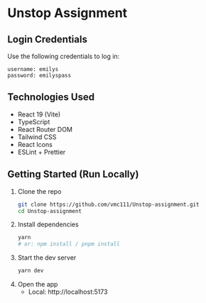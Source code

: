 # Unstop Assignment

## Login Credentials

Use the following credentials to log in:

```
username: emilys
password: emilyspass
```

## Technologies Used

- React 19 (Vite)
- TypeScript
- React Router DOM
- Tailwind CSS
- React Icons
- ESLint + Prettier

## Getting Started (Run Locally)

1. Clone the repo
   ```bash
   git clone https://github.com/vmc111/Unstop-assignment.git
   cd Unstop-assignment
   ```
2. Install dependencies
   ```bash
   yarn
   # or: npm install / pnpm install
   ```
3. Start the dev server
   ```bash
   yarn dev
   ```
4. Open the app
   - Local: http://localhost:5173

```

```
